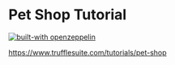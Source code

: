 # Pet Shop Tutorial
[![built-with openzeppelin](https://img.shields.io/badge/built%20with-OpenZeppelin-3677FF)](https://docs.openzeppelin.com/)

https://www.trufflesuite.com/tutorials/pet-shop
